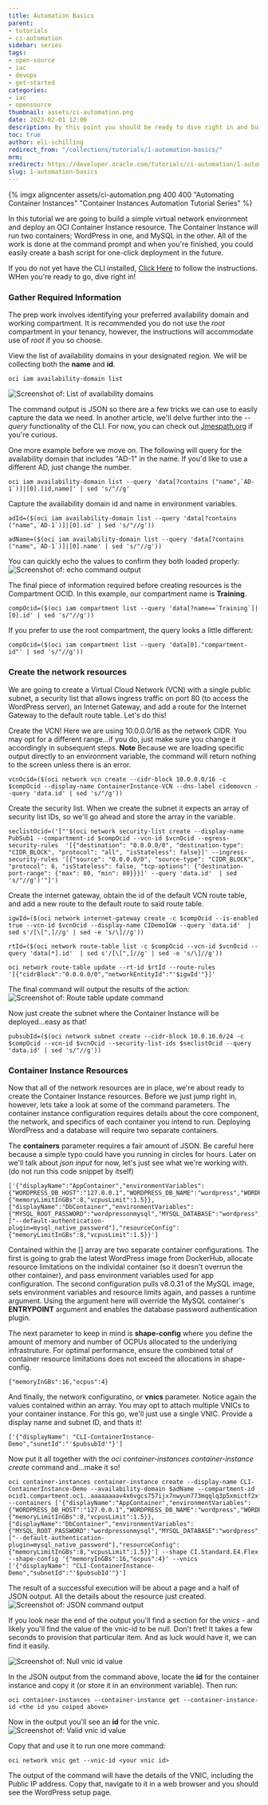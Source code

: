 ```yaml
---
title: Automation Basics
parent:
- tutorials
- ci-automation
sidebar: series
tags:
- open-source
- iac
- devops
- get-started
categories:
- iac
- opensource
thumbnail: assets/ci-automation.png
date: 2023-02-01 12:00
description: By this point you should be ready to dive right in and build some automation. Start with the OCI Command Line Interface (CLI) to provision your resources.
toc: true
author: eli-schilling
redirect_from: "/collections/tutorials/1-automation-basics/"
mrm: 
xredirect: https://developer.oracle.com/tutorials/ci-automation/1-automation-basics/
slug: 1-automation-basics
---
```

{% imgx aligncenter assets/ci-automation.png 400 400 "Automating Container Instances" "Container Instances Automation Tutorial Series" %}

In this tutorial we are going to build a simple virtual network environment and deploy an OCI Container Instance resource. The Container Instance will run two containers; WordPress in one, and MySQL in the other. All of the work is done at the command prompt and when you're finished, you could easily create a bash script for one-click deployment in the future.

If you do not yet have the CLI installed, [Click Here][1] to follow the instructions. WHen you're ready to go, dive right in!

### Gather Required Information
The prep work involves identifying your preferred availability domain and working compartment. It is recommended you do not use the *root* compartment in your tenancy, however, the instructions will accommodate use of *root* if you so choose.

View the list of availability domains in your designated region. We will be collecting both the **name** and **id**.

    oci iam availability-domain list

![Screenshot of: List of availability domains][2]

The command output is JSON so there are a few tricks we can use to easily capture the data we need. In another article, we'll delve further into the *--query* functionality of the CLI. For now, you can check out [Jmespath.org][3] if you're curious.

One more example before we move on. The following will query for the availability domain that includes "AD-1" in the name. If you'd like to use a different AD, just change the number. 

    oci iam availability-domain list --query 'data[?contains ("name",`AD-1`)]|[0].[id,name]' | sed 's/"//g'

Capture the availability domain id and name in environment variables.

    adId=($(oci iam availability-domain list --query 'data[?contains ("name",`AD-1`)]|[0].id' | sed 's/"//g'))

    adName=($(oci iam availability-domain list --query 'data[?contains ("name",`AD-1`)]|[0].name' | sed 's/"//g'))

You can quickly echo the values to confirm they both loaded properly:
![Screenshot of: echo command output][4]

The final piece of information required before creating resources is the Compartment OCID. In this example, our compartment name is **Training**. 

    compOcid=($(oci iam compartment list --query 'data[?name==`Training`]|[0].id' | sed 's/"//g'))

If you prefer to use the root compartment, the query looks a little different:

    compOcid=($(oci iam compartment list --query 'data[0]."compartment-id"' | sed 's/"//g'))

### Create the network resources
We are going to create a Virtual Cloud Network (VCN) with a single public subnet, a security list that allows ingress traffic on port 80 (to access the WordPress server), an Internet Gateway, and add a route for the Internet Gateway to the default route table.  Let's do this!

Create the VCN! Here we are using 10.0.0.0/16 as the network CIDR. You may opt for a different range...if you do, just make sure you change it accordingly in subsequent steps.
**Note** Because we are loading specific output directly to an environment variable, the command will return nothing to the screen unless there is an error.

    vcnOcid=($(oci network vcn create --cidr-block 10.0.0.0/16 -c $compOcid --display-name ContainerInstance-VCN --dns-label cidemovcn --query 'data.id' | sed 's/"/g'))

Create the security list. When we create the subnet it expects an array of security list IDs, so we'll go ahead and store the array in the variable.

    seclistOcid=('["'$(oci network security-list create --display-name PubSub1 --compartment-id $compOcid --vcn-id $vcnOcid --egress-security-rules  '[{"destination": "0.0.0.0/0", "destination-type": "CIDR_BLOCK", "protocol": "all", "isStateless": false}]' --ingress-security-rules '[{"source": "0.0.0.0/0", "source-type": "CIDR_BLOCK", "protocol": 6, "isStateless": false, "tcp-options": {"destination-port-range": {"max": 80, "min": 80}}}]' --query 'data.id'  | sed 's/"//g')'"]')

Create the internet gateway, obtain the id of the default VCN route table, and add a new route to the default route to said route table.

    igwId=($(oci network internet-gateway create -c $compOcid --is-enabled true --vcn-id $vcnOcid --display-name CIDemoIGW --query 'data.id'  | sed s'/[\[",]//g' | sed -e 's/\]//g'))

    rtId=($(oci network route-table list -c $compOcid --vcn-id $vcnOcid --query 'data[*].id'  | sed s'/[\[",]//g' | sed -e 's/\]//g'))

    oci network route-table update --rt-id $rtId --route-rules '[{"cidrBlock":"0.0.0.0/0","networkEntityId":"'$igwId'"}]'  

The final command will output the results of the action:
![Screenshot of: Route table update command][5]

Now just create the subnet where the Container Instance will be deployed...easy as that!

    pubsubId=($(oci network subnet create --cidr-block 10.0.10.0/24 -c $compOcid --vcn-id $vcnOcid --security-list-ids $seclistOcid --query 'data.id' | sed 's/"//g'))

### Container Instance Resources

Now that all of the network resources are in place, we're about ready to create the Container Instance resources. Before we just jump right in, however, lets take a look at some of the command parameters. The container instance configuration requires details about the core component, the network, and specifics of each container you intend to run. Deploying WordPress and a database will require two separate containers.

The **containers** parameter requires a fair amount of JSON. Be careful here because a simple typo could have you running in circles for hours. Later on we'll talk about *json input* for now, let's just see what we're working with. (do not run this code snippet by itself)

    ['{"displayName":"AppContainer","environmentVariables":{"WORDPRESS_DB_HOST":"127.0.0.1","WORDPRESS_DB_NAME":"wordpress","WORDPRESS_DB_PASSWORD":"wordpress","WORDPRESS_DB_USER":"wordpress"},"imageUrl":"docker.io/library/wordpress:latest","resourceConfig":{"memoryLimitInGBs":8,"vcpusLimit":1.5}},{"displayName":"DbContainer","environmentVariables":{"MYSQL_ROOT_PASSWORD":"wordpressonmysql","MYSQL_DATABASE":"wordpress","MYSQL_USER":"wordpress","MYSQL_PASSWORD":"wordpress"},"imageUrl":"docker.io/library/mysql:8.0.31","arguments": ["--default-authentication-plugin=mysql_native_password"],"resourceConfig":{"memoryLimitInGBs":8,"vcpusLimit":1.5}}']

Contained within the [] array are two separate container configurations. The first is going to grab the latest WordPress image from DockerHub, allocate resource limitations on the individal container (so it doesn't overrun the other container), and pass environment variables used for app configuration. The second configuration pulls v8.0.31 of the MySQL image, sets environment variables and resource limits again, and passes a runtime argument. Using the argument here will override the MySQL container's **ENTRYPOINT** argument and enables the database password authentication plugin.

The next parameter to keep in mind is **shape-config** where you define the amount of memory and number of OCPUs allocated to the underlying infrastruture. For optimal performance, ensure the combined total of container resource limitations does not exceed the allocations in shape-config.

    {"memoryInGBs":16,"ocpus":4}

And finally, the network configuratino, or **vnics** parameter. Notice again the values contained within an array. You may opt to attach multiple VNICs to your container instance. For this go, we'll just use a single VNIC. Provide a display name and subnet ID, and thats it!

    ['{"displayName": "CLI-ContainerInstance-Demo","sunetId":"'$pubsubId'"}']

Now put it all together with the *oci container-instances container-instance create* command and...make it so!

    oci container-instances container-instance create --display-name CLI-ContainerInstance-Demo --availability-domain $adName --compartment-id ocid1.compartment.oc1..aaaaaaaav4x6vgcs757ijx7nwyun773mqqlq3p5xmictf2xfnc6k7z25pu3q --containers ['{"displayName":"AppContainer","environmentVariables":{"WORDPRESS_DB_HOST":"127.0.0.1","WORDPRESS_DB_NAME":"wordpress","WORDPRESS_DB_PASSWORD":"wordpress","WORDPRESS_DB_USER":"wordpress"},"imageUrl":"docker.io/library/wordpress:latest","resourceConfig":{"memoryLimitInGBs":8,"vcpusLimit":1.5}},{"displayName":"DbContainer","environmentVariables":{"MYSQL_ROOT_PASSWORD":"wordpressonmysql","MYSQL_DATABASE":"wordpress","MYSQL_USER":"wordpress","MYSQL_PASSWORD":"wordpress"},"imageUrl":"docker.io/library/mysql:8.0.31","arguments": ["--default-authentication-plugin=mysql_native_password"],"resourceConfig":{"memoryLimitInGBs":8,"vcpusLimit":1.5}}'] --shape CI.Standard.E4.Flex --shape-config '{"memoryInGBs":16,"ocpus":4}' --vnics ['{"displayName": "CLI-ContainerInstance-Demo","subnetId":"'$pubsubId'"}']

The result of a successful execution will be about a page and a half of JSON output.  All the details about the resource just created.
![Screenshot of: JSON command output][6]

If you look near the end of the output you'll find a section for the *vnics* - and likely you'll find the value of the vnic-id to be null.  Don't fret! It takes a few seconds to provision that particular item.  And as luck would have it, we can find it easily.

![Screenshot of: Null vnic id value][7]

In the JSON output from the command above, locate the **id** for the container instance and copy it (or store it in an environment variable). Then run:

    oci container-instances --container-instance get --container-instance-id <the id you coiped above>

Now in the output you'll see an **id** for the vnic.
![Screenshot of: Valid vnic id value][8] 

Copy that and use it to run one more command:

    oci network vnic get --vnic-id <your vnic id>

The output of the command will have the details of the VNIC, including the Public IP address. Copy that, navigate to it in a web browser and you should see the WordPress setup page.



[1]: https://docs.oracle.com/en-us/iaas/Content/API/SDKDocs/cliinstall.htm
[2]: assets/ci-automation-cli-01.png
[3]: https://jmespath.org/
[4]: assets/ci-automation-cli-02.png
[5]: assets/ci-automation-cli-03.png
[6]: assets/ci-automation-cli-04.png
[7]: assets/ci-automation-cli-05.png
[8]: assets/ci-automation-cli-06.png